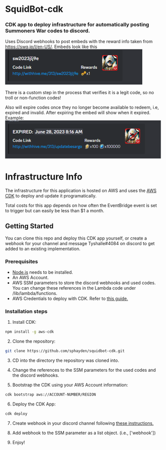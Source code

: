# SquidBot-cdk
<h3>CDK app to deploy infrastructure for automatically posting Summoners War codes to discord.</h3>

Uses Discord webhooks to post embeds with the reward info taken from https://swq.jp/l/en-US/. Embeds look like this ![Embed example](example-images/example-coupon.png)

There is a custom step in the process that verifies it is a legit code, so no troll or non-function codes!

Also will expire codes once they no longer become available to redeem, i.e, expired and invalid. After expiring the embed will show when it expired. Example: ![Expired example](example-images/coupon-expired-example.png)


<h1>Infrastructure Info</h1>

The infrastructure for this application is hosted on AWS and uses the [AWS CDK](https://aws.amazon.com/cdk/) to deploy and update it programatically. 

Total costs for this app depends on how often the EventBridge event is set to trigger but can easily be less than $1 a month.

<!-- GETTING STARTED -->
## Getting Started

You can clone this repo and deploy this CDK app yourself, or create a webhook for your channel and message Tyshalle#4084 on discord to get added to an existing implementation.

### Prerequisites
* [Node.js](https://nodejs.org/en/download/) needs to be installed.
* An AWS Account.
* AWS SSM parameters to store the discord webhooks and used codes. You can change these references in the Lambda code under /lib/lambda/functions.
* AWS Credentials to deploy with CDK. Refer to [this guide.](https://docs.aws.amazon.com/cli/latest/userguide/cli-chap-getting-started.html)

### Installation steps

1. Install CDK: 
```sh
npm install -g aws-cdk
```
2. Clone the repository:
```sh
git clone https://github.com/sphayden/squidbot-cdk.git
```
3. CD into the directory the repository was cloned into.

4. Change the references to the SSM parameters for the used codes and the discord webhooks.

5. Bootstrap the CDK using your AWS Account information:
```sh
cdk bootstrap aws://ACCOUNT-NUMBER/REGION
```
6. Deploy the CDK App:
```sh
cdk deploy
```
7. Create webhook in your discord channel following [these instructions.](https://support.discord.com/hc/en-us/articles/228383668-Intro-to-Webhooks)

8. Add webhook to the SSM parameter as a list object. (i.e., ['webhook'])

9. Enjoy!